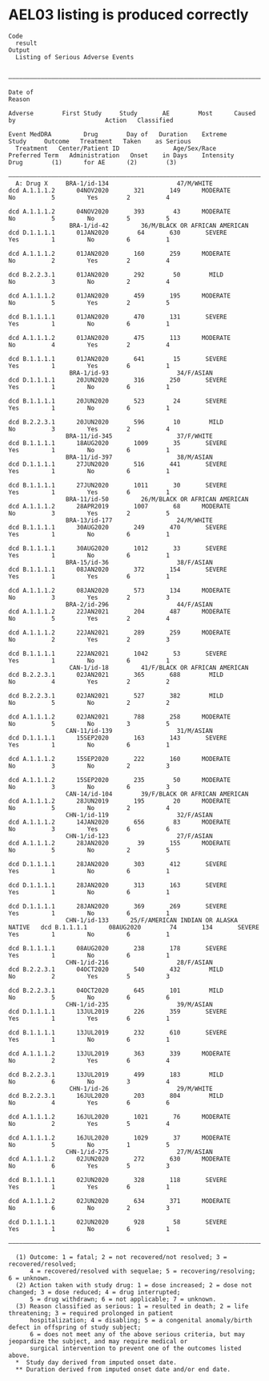 # AEL03 listing is produced correctly

    Code
      result
    Output
      Listing of Serious Adverse Events
      
      ———————————————————————————————————————————————————————————————————————————————————————————————————————————————————————————————————————————————————————————————————————————————————————————————
                                                                                                  Date of                                                                                    Reason  
                                                                                 Adverse        First Study     Study       AE        Most      Caused by                         Action   Classified
                                                                               Event MedDRA         Drug        Day of   Duration    Extreme      Study     Outcome   Treatment   Taken    as Serious
      Treatment   Center/Patient ID               Age/Sex/Race                Preferred Term   Administration   Onset    in Days    Intensity     Drug        (1)      for AE      (2)        (3)    
      ———————————————————————————————————————————————————————————————————————————————————————————————————————————————————————————————————————————————————————————————————————————————————————————————
      A: Drug X     BRA-1/id-134                   47/M/WHITE                 dcd A.1.1.1.2      04NOV2020       321       149      MODERATE       No          5         Yes        2          4     
                                                                              dcd A.1.1.1.2      04NOV2020       393        43      MODERATE       No          5         No         5          5     
                     BRA-1/id-42         36/M/BLACK OR AFRICAN AMERICAN       dcd D.1.1.1.1      01JAN2020        64       630       SEVERE        Yes         1         No         6          1     
                                                                              dcd A.1.1.1.2      01JAN2020       160       259      MODERATE       No          2         Yes        2          4     
                                                                              dcd B.2.2.3.1      01JAN2020       292        50        MILD         No          3         No         2          4     
                                                                              dcd A.1.1.1.2      01JAN2020       459       195      MODERATE       No          5         Yes        2          5     
                                                                              dcd B.1.1.1.1      01JAN2020       470       131       SEVERE        Yes         1         No         6          1     
                                                                              dcd A.1.1.1.2      01JAN2020       475       113      MODERATE       No          4         Yes        2          4     
                                                                              dcd B.1.1.1.1      01JAN2020       641        15       SEVERE        Yes         1         Yes        6          1     
                     BRA-1/id-93                   34/F/ASIAN                 dcd D.1.1.1.1      20JUN2020       316       250       SEVERE        Yes         1         No         6          1     
                                                                              dcd B.1.1.1.1      20JUN2020       523        24       SEVERE        Yes         1         No         6          1     
                                                                              dcd B.2.2.3.1      20JUN2020       596        10        MILD         No          3         Yes        2          4     
                    BRA-11/id-345                  37/F/WHITE                 dcd B.1.1.1.1      18AUG2020       1009       35       SEVERE        Yes         1         No         6          1     
                    BRA-11/id-397                  38/M/ASIAN                 dcd D.1.1.1.1      27JUN2020       516       441       SEVERE        Yes         1         No         6          1     
                                                                              dcd B.1.1.1.1      27JUN2020       1011       30       SEVERE        Yes         1         Yes        6          1     
                    BRA-11/id-50         26/M/BLACK OR AFRICAN AMERICAN       dcd A.1.1.1.2      28APR2019       1007       68      MODERATE       No          3         Yes        2          5     
                    BRA-13/id-177                  24/M/WHITE                 dcd B.1.1.1.1      30AUG2020       249       470       SEVERE        Yes         1         No         6          1     
                                                                              dcd B.1.1.1.1      30AUG2020       1012       33       SEVERE        Yes         1         No         6          1     
                    BRA-15/id-36                   38/F/ASIAN                 dcd B.1.1.1.1      08JAN2020       372       154       SEVERE        Yes         1         Yes        6          1     
                                                                              dcd A.1.1.1.2      08JAN2020       573       134      MODERATE       No          3         Yes        2          3     
                    BRA-2/id-296                   44/F/ASIAN                 dcd A.1.1.1.2      22JAN2021       204       487      MODERATE       No          5         Yes        2          4     
                                                                              dcd A.1.1.1.2      22JAN2021       289       259      MODERATE       No          2         Yes        2          3     
                                                                              dcd B.1.1.1.1      22JAN2021       1042       53       SEVERE        Yes         1         No         6          1     
                     CAN-1/id-18         41/F/BLACK OR AFRICAN AMERICAN       dcd B.2.2.3.1      02JAN2021       365       688        MILD         No          4         Yes        2          2     
                                                                              dcd B.2.2.3.1      02JAN2021       527       382        MILD         No          5         No         2          2     
                                                                              dcd A.1.1.1.2      02JAN2021       788       258      MODERATE       No          5         No         3          5     
                    CAN-11/id-139                  31/M/ASIAN                 dcd D.1.1.1.1      15SEP2020       163       143       SEVERE        Yes         1         No         6          1     
                                                                              dcd A.1.1.1.2      15SEP2020       222       160      MODERATE       No          3         No         2          3     
                                                                              dcd A.1.1.1.2      15SEP2020       235        50      MODERATE       No          3         No         6          3     
                    CAN-14/id-104        39/F/BLACK OR AFRICAN AMERICAN       dcd A.1.1.1.2      28JUN2019       195        20      MODERATE       No          5         No         2          4     
                    CHN-1/id-119                   32/F/ASIAN                 dcd A.1.1.1.2      14JAN2020       656        83      MODERATE       No          3         Yes        6          6     
                    CHN-1/id-123                   27/F/ASIAN                 dcd A.1.1.1.2      28JAN2020        39       155      MODERATE       No          5         No         2          5     
                                                                              dcd D.1.1.1.1      28JAN2020       303       412       SEVERE        Yes         1         No         6          1     
                                                                              dcd D.1.1.1.1      28JAN2020       313       163       SEVERE        Yes         1         No         6          1     
                                                                              dcd D.1.1.1.1      28JAN2020       369       269       SEVERE        Yes         1         No         6          1     
                    CHN-1/id-133      25/F/AMERICAN INDIAN OR ALASKA NATIVE   dcd B.1.1.1.1      08AUG2020        74       134       SEVERE        Yes         1         No         6          1     
                                                                              dcd B.1.1.1.1      08AUG2020       238       178       SEVERE        Yes         1         No         6          1     
                    CHN-1/id-216                   28/F/ASIAN                 dcd B.2.2.3.1      04OCT2020       540       432        MILD         No          2         Yes        5          3     
                                                                              dcd B.2.2.3.1      04OCT2020       645       101        MILD         No          5         No         6          6     
                    CHN-1/id-235                   39/M/ASIAN                 dcd D.1.1.1.1      13JUL2019       226       359       SEVERE        Yes         1         Yes        6          1     
                                                                              dcd B.1.1.1.1      13JUL2019       232       610       SEVERE        Yes         1         No         6          1     
                                                                              dcd A.1.1.1.2      13JUL2019       363       339      MODERATE       No          2         Yes        6          4     
                                                                              dcd B.2.2.3.1      13JUL2019       499       183        MILD         No          6         No         3          4     
                     CHN-1/id-26                   29/M/WHITE                 dcd B.2.2.3.1      16JUL2020       203       804        MILD         No          4         Yes        6          6     
                                                                              dcd A.1.1.1.2      16JUL2020       1021       76      MODERATE       No          2         Yes        5          4     
                                                                              dcd A.1.1.1.2      16JUL2020       1029       37      MODERATE       No          5         No         1          5     
                    CHN-1/id-275                   27/M/ASIAN                 dcd A.1.1.1.2      02JUN2020       272       630      MODERATE       No          6         Yes        5          3     
                                                                              dcd B.1.1.1.1      02JUN2020       328       118       SEVERE        Yes         1         Yes        6          1     
                                                                              dcd A.1.1.1.2      02JUN2020       634       371      MODERATE       No          6         No         2          3     
                                                                              dcd D.1.1.1.1      02JUN2020       928        58       SEVERE        Yes         1         No         6          1     
      ———————————————————————————————————————————————————————————————————————————————————————————————————————————————————————————————————————————————————————————————————————————————————————————————
      
      (1) Outcome: 1 = fatal; 2 = not recovered/not resolved; 3 = recovered/resolved;
          4 = recovered/resolved with sequelae; 5 = recovering/resolving; 6 = unknown.
      (2) Action taken with study drug: 1 = dose increased; 2 = dose not changed; 3 = dose reduced; 4 = drug interrupted;
          5 = drug withdrawn; 6 = not applicable; 7 = unknown.
      (3) Reason classified as serious: 1 = resulted in death; 2 = life threatening; 3 = required prolonged in patient
          hospitalization; 4 = disabling; 5 = a congenital anomaly/birth defect in offspring of study subject;
          6 = does not meet any of the above serious criteria, but may jeopardize the subject, and may require medical or
          surgical intervention to prevent one of the outcomes listed above.
      *  Study day derived from imputed onset date.
      ** Duration derived from imputed onset date and/or end date.

